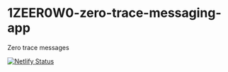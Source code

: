 # 1ZEER0W0-zero-trace-messaging-app
Zero trace messages


[![Netlify Status](https://api.netlify.com/api/v1/badges/e05d9f98-e7cf-4851-aba4-1dd47c7fb29a/deploy-status)](https://app.netlify.com/sites/1zeer0w0zerotracemsgs/deploys)

